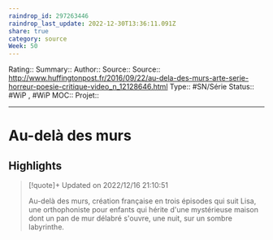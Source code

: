 ```yaml
---
raindrop_id: 297263446
raindrop_last_update: 2022-12-30T13:36:11.091Z
share: true
category: source
Week: 50
---
```


Rating::
Summary:: 
Author::
Source:: 
Source:: http://www.huffingtonpost.fr/2016/09/22/au-dela-des-murs-arte-serie-horreur-poesie-critique-video_n_12128646.html
Type:: #SN/Série 
Status:: #WiP , #WiP
MOC::
Projet:: 


---
# Au-delà des murs



## Highlights

> [!quote]+ Updated on 2022/12/16 21:10:51
>
> Au-delà des murs, création française en trois épisodes qui suit Lisa, une orthophoniste pour enfants qui hérite d'une mystérieuse maison dont un pan de mur délabré s'ouvre, une nuit, sur un sombre labyrinthe.
